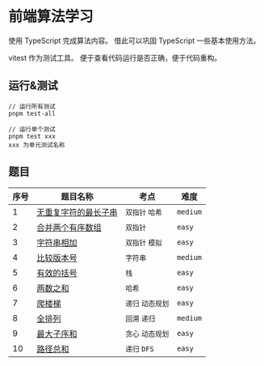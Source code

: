 # 前端算法学习

使用 TypeScript 完成算法内容。
借此可以巩固 TypeScript 一些基本使用方法。

vitest 作为测试工具。
便于查看代码运行是否正确，便于代码重构。

## 运行&测试

```
// 运行所有测试
pnpm test-all
```

```
// 运行单个测试
pnpm test xxx
xxx 为单元测试名称
```

## 题目

| 序号 | 题目名称                                                       | 考点              | 难度     |
| ---- | -------------------------------------------------------------- | ----------------- | -------- |
| 1    | [无重复字符的最长子串](./01-length-of-longest-subset/index.ts) | `双指针` `哈希`   | `medium` |
| 2    | [合并两个有序数组](./02-merge-sorted-arr/index.ts)             | `双指针`          | `easy`   |
| 3    | [字符串相加](./03-add-strings/index.ts)                        | `双指针` `模拟`   | `easy`   |
| 4    | [比较版本号](./04-compare-version/index.ts)                    | `字符串`          | `medium` |
| 5    | [有效的括号](./05-is-valid-brackets/index.ts)                  | `栈`              | `easy`   |
| 6    | [两数之和](./06-two-sum/index.ts)                              | `哈希`            | `easy`   |
| 7    | [爬楼梯](./07-climb-stairs/index.ts)                           | `递归` `动态规划` | `easy`   |
| 8    | [全排列](./08-permutations/index.ts)                           | `回溯` `递归`     | `medium` |
| 9    | [最大子序和](./09-max-sub-array/index.ts)                      | `贪心` `动态规划` | `easy`   |
| 10   | [路径总和](./10-reverse-linked-list/index.ts)                  | `递归` `DFS`      | `easy`   |

